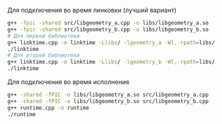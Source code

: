 Для подключения во время линковки (лучший вариант)
```bash
g++ -fpic -shared src/libgeometry_a.cpp -o libs/libgeometry_a.so
g++ -fpic -shared src/libgeometry_b.cpp -o libs/libgeometry_b.so
# Для первой библиотеки
g++ linktime.cpp -o linktime -Llibs/ -lgeometry_a -Wl,-rpath=libs/
./linktime
# Для второй библиотеки
g++ linktime.cpp -o linktime -Llibs/ -lgeometry_b -Wl,-rpath=libs/
./linktime
```

Для подключения во время исполнения
```bash
g++ -shared -fPIC -o libs/libgeometry_a.so src/libgeometry_a.cpp
g++ -shared -fPIC -o libs/libgeometry_b.so src/libgeometry_b.cpp
g++ runtime.cpp -o runtime
./runtime
```